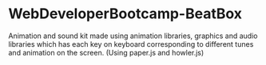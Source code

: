 # WebDeveloperBootcamp-BeatBox
 Animation and sound kit made using animation libraries, graphics and audio libraries which has each key on keyboard corresponding to different tunes and animation on the screen. (Using paper.js and howler.js) 
